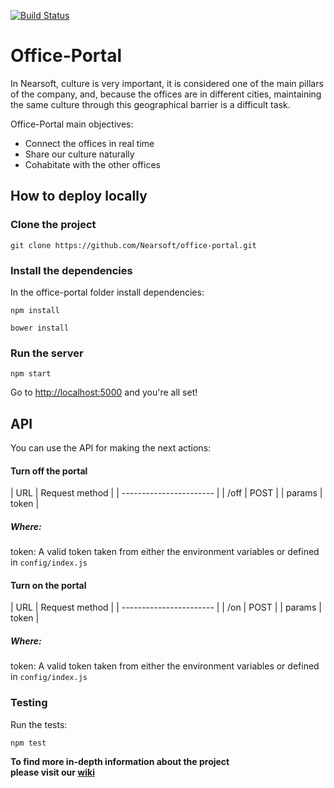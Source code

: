 [![Build Status](https://travis-ci.org/echavezNS/portal-ns.svg?branch=master)](https://travis-ci.org/echavezNS/portal-ns)

# Office-Portal

In Nearsoft, culture is very important, it is considered one of the main pillars of the company, and, because the offices are in different cities, maintaining the same culture through this geographical barrier is a difficult task.

Office-Portal main objectives:

  * Connect the offices in real time
  * Share our culture naturally
  * Cohabitate with the other offices

## How to deploy locally

### Clone the project

`git clone https://github.com/Nearsoft/office-portal.git`

### Install the dependencies

In the office-portal folder install dependencies:

`npm install`

`bower install`

### Run the server
`npm start`

Go to [http://localhost:5000](http://localhost:5000) and you're all set!


## API
You can use the API for making the next actions:

#### Turn off the portal
| URL    | Request method |
| ----------------------- |
| /off   | POST           |
| params   | token        |

##### Where:
  token: A valid token taken from either the environment variables or defined in `config/index.js`

#### Turn on the portal
| URL    | Request method |
| ----------------------- |
| /on   | POST           |
| params   | token        |

##### Where:
  token: A valid token taken from either the environment variables or defined in `config/index.js`


### Testing
Run the tests:  

 `npm test`  

**To find more in-depth information about the project  
please visit our [wiki](https://github.com/Nearsoft/office-portal/wiki)**
